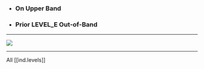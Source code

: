 
* ### On Upper Band
* ### Prior LEVEL_E Out-of-Band

---

![](/assets/images/2022-02-05-18-57-51.png)

---

All [[ind.levels]]